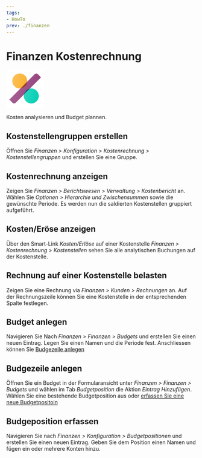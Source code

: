 ```yaml
---
tags:
- HowTo
prev: ./finanzen
---
```

# Finanzen Kostenrechnung
![icons_odoo_account_accountant](assets/icons_odoo_account_accountant.png)

Kosten analysieren und Budget plannen.  

## Kostenstellengruppen erstellen

Öffnen Sie *Finanzen > Konfiguration > Kostenrechnung > Kostenstellengruppen* und erstellen Sie eine Gruppe.

## Kostenrechnung anzeigen

Zeigen Sie *Finanzen > Berichtswesen > Verwaltung > Kostenbericht* an. Wählen Sie *Optionen > Hierarchie und Zwischensummen*  sowie die gewünschte Periode. Es werden nun die saldierten Kostenstellen gruppiert aufgeführt.

## Kosten/Eröse anzeigen

Über den Smart-Link *Kosten/Erlöse* auf einer Kostenstelle *Finanzen > Kostenrechnung > Kostenstellen* sehen Sie alle analytischen Buchungen auf der Kostenstelle.

## Rechnung auf einer Kostenstelle belasten

Zeigen Sie eine Rechnung via *Finanzen > Kunden > Rechnungen* an. Auf der Rechnungszeile können Sie eine Kostenstelle in der entsprechenden Spalte festlegen.

## Budget anlegen

Navigieren Sie Nach *Finanzen > Finanzen > Budgets* und erstellen Sie einen neuen Eintrag. Legen Sie einen Namen und die Periode fest. Anschliessen können Sie [Budgezeile anlegen](#Budgezeile%20anlegen)

## Budgezeile anlegen

Öffnen Sie ein Budget in der Formularansicht unter *Finanzen > Finanzen > Budgets* und wählen im Tab *Budgetposition* die Aktion *Eintrag Hinzufügen*. Wählen Sie eine bestehende Budgetposition aus oder [erfassen Sie eine neue Budgetpositoin](#Budgeposition%20erfassen)

## Budgeposition erfassen

Navigieren Sie nach *Finanzen > Konfiguration > Budgetpositionen* und erstellen Sie einen neuen Eintrag. Geben Sie dem Position einen Namen und fügen ein oder mehrere Konten hinzu.
